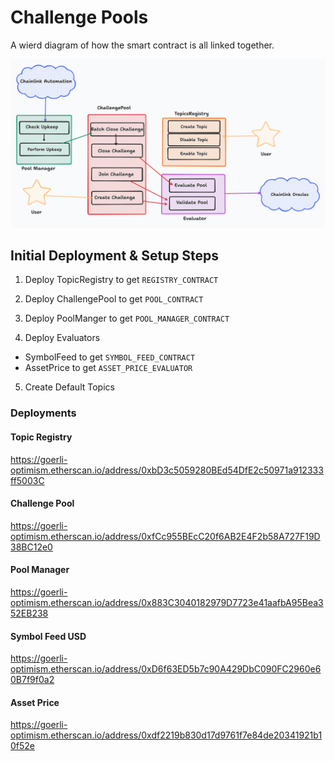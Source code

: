 # Challenge Pools

A wierd diagram of how the smart contract is all linked together.

![Architecture](https://github.com/paperlessgh/blockXchallenge/blob/main/images/blockxchallenge-contracts.png)

## Initial Deployment & Setup Steps

1. Deploy TopicRegistry to get `REGISTRY_CONTRACT`

2. Deploy ChallengePool to get `POOL_CONTRACT`

3. Deploy PoolManger to get `POOL_MANAGER_CONTRACT`

4. Deploy Evaluators
  - SymbolFeed to get `SYMBOL_FEED_CONTRACT`
  - AssetPrice to get `ASSET_PRICE_EVALUATOR`

5. Create Default Topics


### Deployments

#### Topic Registry
https://goerli-optimism.etherscan.io/address/0xbD3c5059280BEd54DfE2c50971a912333ff5003C

#### Challenge Pool
https://goerli-optimism.etherscan.io/address/0xfCc955BEcC20f6AB2E4F2b58A727F19D38BC12e0
#### Pool Manager
https://goerli-optimism.etherscan.io/address/0x883C3040182979D7723e41aafbA95Bea352EB238

#### Symbol Feed USD
https://goerli-optimism.etherscan.io/address/0xD6f63ED5b7c90A429DbC090FC2960e60B7f9f0a2

#### Asset Price
https://goerli-optimism.etherscan.io/address/0xdf2219b830d17d9761f7e84de20341921b10f52e